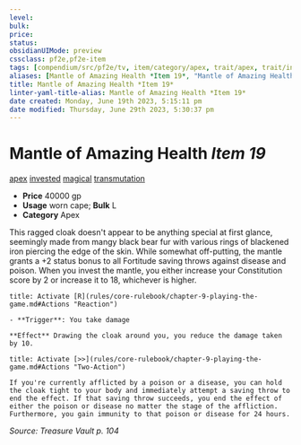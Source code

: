 ```yaml
---
level:
bulk:
price:
status:
obsidianUIMode: preview
cssclass: pf2e,pf2e-item
tags: [compendium/src/pf2e/tv, item/category/apex, trait/apex, trait/invested, trait/magical, trait/transmutation]
aliases: [Mantle of Amazing Health *Item 19*, "Mantle of Amazing Health"]
title: Mantle of Amazing Health *Item 19*
linter-yaml-title-alias: Mantle of Amazing Health *Item 19*
date created: Monday, June 19th 2023, 5:15:11 pm
date modified: Thursday, June 29th 2023, 5:30:37 pm
---
```


# Mantle of Amazing Health *Item 19*

[apex](rules/traits/apex.md) [invested](rules/traits/invested.md) [magical](rules/traits/magical.md) [transmutation](rules/traits/transmutation.md)  

- **Price** 40000 gp
- **Usage** worn cape; **Bulk** L
- **Category** Apex

This ragged cloak doesn't appear to be anything special at first glance, seemingly made from mangy black bear fur with various rings of blackened iron piercing the edge of the skin. While somewhat off-putting, the mantle grants a +2 status bonus to all Fortitude saving throws against disease and poison. When you invest the mantle, you either increase your Constitution score by 2 or increase it to 18, whichever is higher.

```ad-embed-ability
title: Activate [R](rules/core-rulebook/chapter-9-playing-the-game.md#Actions "Reaction")

- **Trigger**: You take damage

**Effect** Drawing the cloak around you, you reduce the damage taken by 10.
```

```ad-embed-ability
title: Activate [>>](rules/core-rulebook/chapter-9-playing-the-game.md#Actions "Two-Action")

If you're currently afflicted by a poison or a disease, you can hold the cloak tight to your body and immediately attempt a saving throw to end the effect. If that saving throw succeeds, you end the effect of either the poison or disease no matter the stage of the affliction. Furthermore, you gain immunity to that poison or disease for 24 hours.
```

*Source: Treasure Vault p. 104*
